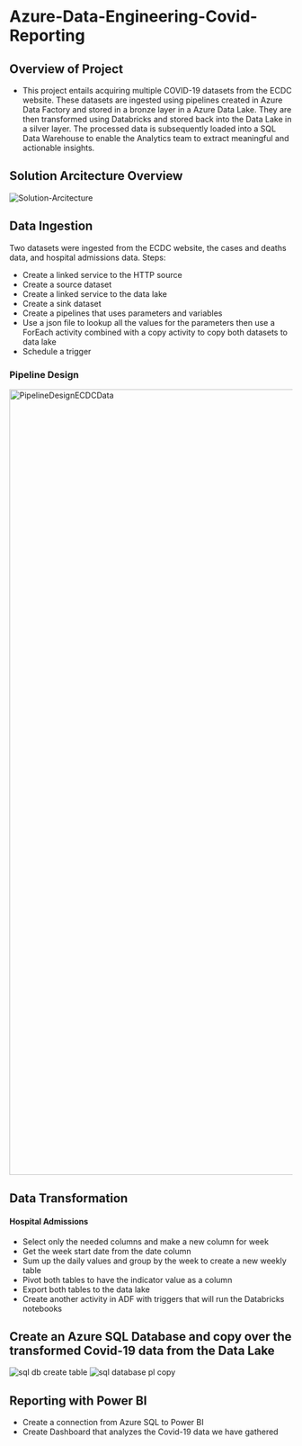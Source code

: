 # Azure-Data-Engineering-Covid-Reporting

## Overview of Project
* This project entails acquiring multiple COVID-19 datasets from the ECDC website. These datasets are ingested using pipelines created in Azure Data Factory and stored in a bronze layer in a Azure Data Lake. They are then transformed using Databricks and stored back into the Data Lake in a silver layer. The processed data is subsequently loaded into a SQL Data Warehouse to enable the Analytics team to extract meaningful and actionable insights.

## Solution Arcitecture Overview

![Solution-Arcitecture](https://github.com/user-attachments/assets/30912068-c305-486e-83d0-8bb1a07fa9f0)


## Data Ingestion
Two datasets were ingested from the ECDC website, the cases and deaths data, and hospital admissions data.
Steps:
* Create a linked service to the HTTP source
* Create a source dataset
* Create a linked service to the data lake
* Create a sink dataset
* Create a pipelines that uses parameters and variables
* Use a json file to lookup all the values for the parameters then use a ForEach activity combined with a copy activity to copy both datasets to data lake
* Schedule a trigger

### Pipeline Design
<img width="1397" alt="PipelineDesignECDCData" src="https://github.com/user-attachments/assets/f8aa092a-102f-4b09-9c7b-67d1315546ae">

## Data Transformation
#### Hospital Admissions
* Select only the needed columns and make a new column for week
* Get the week start date from the date column
* Sum up the daily values and group by the week to create a new weekly table
* Pivot both tables to have the indicator value as a column
* Export both tables to the data lake
* Create another activity in ADF with triggers that will run the Databricks notebooks

## Create an Azure SQL Database and copy over the transformed Covid-19 data from the Data Lake
![sql db create table](https://github.com/user-attachments/assets/ff556cbe-7888-4fa1-88c7-94367d061470)
![sql database pl copy](https://github.com/user-attachments/assets/0a80819f-c7fa-48b3-887d-12ad1961d42a)

## Reporting with Power BI
* Create a connection from Azure SQL to Power BI
* Create Dashboard that analyzes the Covid-19 data we have gathered
